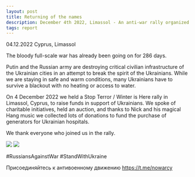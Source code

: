 ```yaml
---
layout: post
title: Returning of the names
description: December 4th 2022, Limassol - An anti-war rally organized by the russian community took place at Molos
tags: report
---
```

04.12.2022 Cyprus, Limassol

The bloody full-scale war has already been going on for 286 days.

Putin and the Russian army are destroying critical civilian infrastructure of the Ukrainian cities in  an attempt to break the spirit of the Ukrainians. While we are staying in safe and warm conditions, many Ukrainians have to survive a blackout with no heating or access to water.

On 4 December 2022 we held a Stop Terror / Winter is Here rally in Limassol, Cyprus, to raise funds in support of Ukrainians. We spoke of charitable initiatives, held an auction, and thanks to Nick and his magical Hang music we collected lots of donations to fund the purchase of generators for Ukrainian hospitals.

We thank everyone who joined us in the rally.

![](https://www.youtube.com/watch?v=XpqCbaLcoTo)
![](https://www.youtube.com/watch?v=6EHEKAPaz-c)

#RussiansAgainstWar #StandWithUkraine

Присоединяйтесь к антивоенному движению https://t.me/nowarcy
